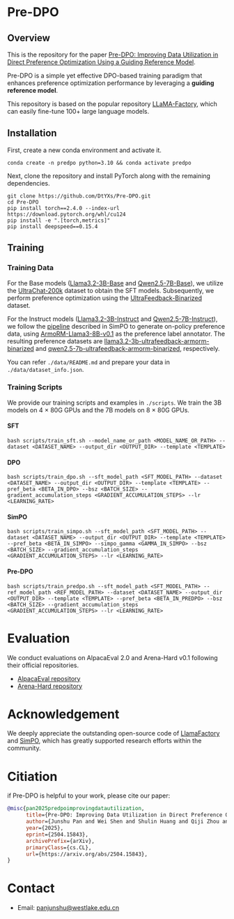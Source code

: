 # Pre-DPO

## Overview

This is the repository for the paper [Pre-DPO: Improving Data Utilization in Direct Preference Optimization Using a Guiding Reference Model](https://arxiv.org/abs/2504.15843).

Pre-DPO is a simple yet effective DPO-based training paradigm that enhances preference optimization performance by leveraging a **guiding reference model**.

This repository is based on the popular repository [LLaMA-Factory](https://github.com/hiyouga/LLaMA-Factory), which can easily fine-tune 100+ large language models.


## Installation

First, create a new conda environment and activate it.

```shell
conda create -n predpo python=3.10 && conda activate predpo
```

Next, clone the repository and install PyTorch along with the remaining dependencies.

```shell
git clone https://github.com/DtYXs/Pre-DPO.git
cd Pre-DPO
pip install torch==2.4.0 --index-url https://download.pytorch.org/whl/cu124
pip install -e ".[torch,metrics]"
pip install deepspeed==0.15.4
```

## Training

### Training Data

For the Base models ([Llama3.2-3B-Base](https://huggingface.co/meta-llama/Llama-3.2-3B) and [Qwen2.5-7B-Base](https://huggingface.co/Qwen/Qwen2.5-7B)), we utilize the [UltraChat-200k](https://huggingface.co/datasets/HuggingFaceH4/ultrachat_200k) dataset to obtain the SFT models. Subsequently, we perform preference optimization using the [UltraFeedback-Binarized](https://huggingface.co/datasets/HuggingFaceH4/ultrafeedback_binarized) dataset.

For the Instruct models ([Llama3.2-3B-Instruct](https://huggingface.co/meta-llama/Llama-3.2-3B-Instruct) and [Qwen2.5-7B-Instruct](https://huggingface.co/Qwen/Qwen2.5-7B-Instruct)), we follow the [pipeline](https://github.com/princeton-nlp/SimPO/tree/main/on_policy_data_gen) described in SimPO to generate on-policy preference data, using [ArmoRM-Llama3-8B-v0.1](https://huggingface.co/RLHFlow/ArmoRM-Llama3-8B-v0.1) as the preference label annotator. The resulting preference datasets are [llama3.2-3b-ultrafeedback-armorm-binarized](https://huggingface.co/datasets/DtYXs/llama3.2-3b-ultrafeedback-armorm-binarized) and [qwen2.5-7b-ultrafeedback-armorm-binarized](https://huggingface.co/datasets/DtYXs/qwen2.5-7b-ultrafeedback-armorm-binarized), respectively.

You can refer `./data/README.md` and prepare your data in `./data/dataset_info.json`.

### Training Scripts

We provide our training scripts and examples in `./scripts`. We train the 3B models on 4 × 80G GPUs and the 7B models on 8 × 80G GPUs.

#### SFT
```shell
bash scripts/train_sft.sh --model_name_or_path <MODEL_NAME_OR_PATH> --dataset <DATASET_NAME> --output_dir <OUTPUT_DIR> --template <TEMPLATE>
```

#### DPO
```shell
bash scripts/train_dpo.sh --sft_model_path <SFT_MODEL_PATH> --dataset <DATASET_NAME> --output_dir <OUTPUT_DIR> --template <TEMPLATE> --pref_beta <BETA_IN_DPO> --bsz <BATCH_SIZE> --gradient_accumulation_steps <GRADIENT_ACCUMULATION_STEPS> --lr <LEARNING_RATE>
```

#### SimPO
```shell
bash scripts/train_simpo.sh --sft_model_path <SFT_MODEL_PATH> --dataset <DATASET_NAME> --output_dir <OUTPUT_DIR> --template <TEMPLATE> --pref_beta <BETA_IN_SIMPO> --simpo_gamma <GAMMA_IN_SIMPO> --bsz <BATCH_SIZE> --gradient_accumulation_steps <GRADIENT_ACCUMULATION_STEPS> --lr <LEARNING_RATE>
```

#### Pre-DPO
```shell
bash scripts/train_predpo.sh --sft_model_path <SFT_MODEL_PATH> --ref_model_path <REF_MODEL_PATH> --dataset <DATASET_NAME> --output_dir <OUTPUT_DIR> --template <TEMPLATE> --pref_beta <BETA_IN_PREDPO> --bsz <BATCH_SIZE> --gradient_accumulation_steps <GRADIENT_ACCUMULATION_STEPS> --lr <LEARNING_RATE>
```

# Evaluation

We conduct evaluations on AlpacaEval 2.0 and Arena-Hard v0.1 following their official repositories.

+ [AlpacaEval repository](https://github.com/tatsu-lab/alpaca_eval)
+ [Arena-Hard repository](https://github.com/lmarena/arena-hard-auto)

# Acknowledgement

We deeply appreciate the outstanding open-source code of [LlamaFactory](https://github.com/hiyouga/LLaMA-Factory) and [SimPO](https://github.com/princeton-nlp/SimPO), which has greatly supported research efforts within the community.

# Citiation

if Pre-DPO is helpful to your work, please cite our paper:
```bibtex
@misc{pan2025predpoimprovingdatautilization,
      title={Pre-DPO: Improving Data Utilization in Direct Preference Optimization Using a Guiding Reference Model}, 
      author={Junshu Pan and Wei Shen and Shulin Huang and Qiji Zhou and Yue Zhang},
      year={2025},
      eprint={2504.15843},
      archivePrefix={arXiv},
      primaryClass={cs.CL},
      url={https://arxiv.org/abs/2504.15843}, 
}
```

# Contact

+ Email: panjunshu@westlake.edu.cn
